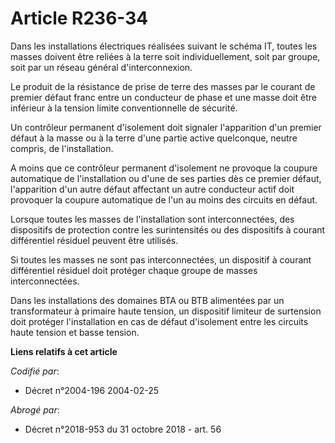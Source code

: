 # Article R236-34

Dans les installations électriques réalisées suivant le schéma IT, toutes les masses doivent être reliées à la terre soit
individuellement, soit par groupe, soit par un réseau général d'interconnexion.

Le produit de la résistance de prise de terre des masses par le courant de premier défaut franc entre un conducteur de phase
et une masse doit être inférieur à la tension limite conventionnelle de sécurité.

Un contrôleur permanent d'isolement doit signaler l'apparition d'un premier défaut à la masse ou à la terre d'une partie
active quelconque, neutre compris, de l'installation.

A moins que ce contrôleur permanent d'isolement ne provoque la coupure automatique de l'installation ou d'une de ses parties
dès ce premier défaut, l'apparition d'un autre défaut affectant un autre conducteur actif doit provoquer la coupure
automatique de l'un au moins des circuits en défaut.

Lorsque toutes les masses de l'installation sont interconnectées, des dispositifs de protection contre les surintensités ou
des dispositifs à courant différentiel résiduel peuvent être utilisés.

Si toutes les masses ne sont pas interconnectées, un dispositif à courant différentiel résiduel doit protéger chaque groupe
de masses interconnectées.

Dans les installations des domaines BTA ou BTB alimentées par un transformateur à primaire haute tension, un dispositif
limiteur de surtension doit protéger l'installation en cas de défaut d'isolement entre les circuits haute tension et basse
tension.

**Liens relatifs à cet article**

_Codifié par_:

  - Décret n°2004-196 2004-02-25

_Abrogé par_:

  - Décret n°2018-953 du 31 octobre 2018 - art. 56
